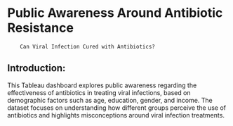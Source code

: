 # Public Awareness Around Antibiotic Resistance
        Can Viral Infection Cured with Antibiotics?

## Introduction: 
This Tableau dashboard explores public awareness regarding the effectiveness of antibiotics in treating viral infections, based on demographic factors such as age, education, gender, and income. The dataset focuses on understanding how different groups perceive the use of antibiotics and highlights misconceptions around viral infection treatments.
